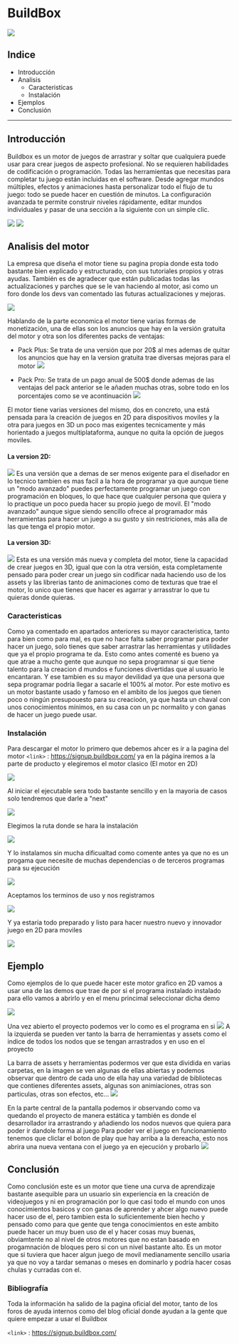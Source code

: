 # BuildBox
![](https://github.com/jorgejpg/MiApp/blob/main/Videojuegos/img/buildbox_logo.png)



## Indice

- Introducción
- Analisis
  * Caracteristicas
  * Instalación
- Ejemplos
- Conclusión

----

## Introducción

Buildbox es un motor de juegos de arrastrar y soltar que cualquiera puede usar para crear juegos de aspecto profesional. No se requieren habilidades de codificación o programación. Todas las herramientas que necesitas para completar tu juego están incluidas en el software. Desde agregar mundos múltiples, efectos y animaciones hasta personalizar todo el flujo de tu juego: todo se puede hacer en cuestión de minutos. La configuración avanzada te permite construir niveles rápidamente, editar mundos individuales y pasar de una sección a la siguiente con un simple clic.

![](https://github.com/jorgejpg/MiApp/blob/main/Videojuegos/img/ejemplo1.png)                                    ![](https://github.com/jorgejpg/MiApp/blob/main/Videojuegos/img/ejemplo2.png)
## Analisis del motor

La empresa que diseña el motor tiene su pagina propia donde esta todo bastante bien explicado y estructurado, con sus tutoriales propios y otras ayudas. También es de agradecer que están publicadas todas las actualizaciones y parches que se le van haciendo al motor, asi como un foro donde los devs van comentado las futuras actualizaciones y mejoras.

![](https://github.com/jorgejpg/MiApp/blob/main/Videojuegos/img/principal.png)

Hablando de la parte economica el motor tiene varias formas de monetización, una de ellas son los anuncios que hay en la versión gratuita del motor y otra son los diferentes packs de ventajas:
  - Pack Plus:
    Se trata de una versión que por 20$ al mes ademas de quitar los anuncios que hay en la version gratuita trae diversas mejoras para el motor
    ![](https://github.com/jorgejpg/MiApp/blob/main/Videojuegos/img/plus.png)
  
  - Pack Pro:
    Se trata de un pago anual de 500$ donde ademas de las ventajas del pack anterior se le añaden muchas otras, sobre todo en los porcentajes como se ve acontinuación
    ![](https://github.com/jorgejpg/MiApp/blob/main/Videojuegos/img/pro.png)

El motor tiene varias versiones del mismo, dos en concreto, una está pensada para la creación de juegos en 2D para dispositivos moviles y la otra para juegos en 3D un poco mas exigentes tecnicamente y más horientado a juegos multiplataforma, aunque no quita la opción de juegos moviles.

#### La version 2D:
![](https://github.com/jorgejpg/MiApp/blob/main/Videojuegos/img/2D.png)
Es una versión que a demas de ser menos exigente para el diseñador en lo tecnico tambien es mas facil a la hora de programar ya que aunque tiene un "modo avanzado" puedes perfectamente programar un juego con programación en bloques, lo que hace que cualquier persona que quiera y lo practique un poco pueda hacer su propio juego de movil.
El "modo avanzado" aunque sigue siendo sencillo ofrece al programador más herramientas para hacer un juego a su gusto y sin restriciones, más alla de las que tenga el propio motor.

#### La version 3D:
![](https://github.com/jorgejpg/MiApp/blob/main/Videojuegos/img/3D.png)
Esta es una versión más nueva y completa del motor, tiene la capacidad de crear juegos en 3D, igual que con la otra versión, esta completamente pensado para poder crear un juego sin codificar nada haciendo uso de los assets y las librerias tanto de animaciones como de texturas que trae el motor, lo unico que tienes que hacer es agarrar y arrasstrar lo que tu quieras donde quieras.


### Caracteristicas

Como ya comentado en apartados anteriores su mayor caracteristica, tanto para bien como para mal, es que no hace falta saber programar para poder hacer un juego, solo tienes que saber arrastrar las herramientas y utilidades que ya el propio programa te da. Esto como antes comenté es bueno ya que atrae a mucho gente que aunque no sepa programnar si que tiene talento para la creacion d mundos e funciones divertidas que al usuario le encantaran. Y ese tambien es su mayor devilidad ya que una persona que sepa programar podría llegar a sacarle el 100% al motor. Por este motivo es un motor bastante usado y famoso en el ambito de los juegos que tienen poco o ningún presupouesto para su creacioón, ya que hasta un chaval con unos conocimientos mínimos, en su casa con un pc normalito y con ganas de hacer un juego puede usar.

### Instalación

Para descargar el motor lo primero que debemos ahcer es ir a la pagina del motor `<link>` : <https://signup.buildbox.com/> ya en la página iremos a la parte de producto y elegiremos el motor clasico (El motor en 2D)

![](https://github.com/jorgejpg/MiApp/blob/main/Videojuegos/img/paginstall.png)

Al iniciar el ejecutable sera todo bastante sencillo y en la mayoria de casos solo tendremos que darle a "next"

![](https://github.com/jorgejpg/MiApp/blob/main/Videojuegos/img/instalador.png)

Elegimos la ruta donde se hara la instalación

![](https://github.com/jorgejpg/MiApp/blob/main/Videojuegos/img/ruta.png)

Y lo instalamos sin mucha dificualtad como comente antes ya que no es un progama que necesite de muchas dependencias o de terceros programas para su ejecución

![](https://github.com/jorgejpg/MiApp/blob/main/Videojuegos/img/install.png)

Aceptamos los terminos de uso y nos registramos

![](https://github.com/jorgejpg/MiApp/blob/main/Videojuegos/img/usos.png)

Y ya estaría todo preparado y listo para hacer nuestro nuevo y innovador juego en 2D para moviles

![](https://github.com/jorgejpg/MiApp/blob/main/Videojuegos/img/menu.png)




## Ejemplo

Como ejemplos de lo que puede hacer este motor grafico en 2D vamos a usar una de las demos que trae de por si el programa instalado instalado para ello vamos a abrirlo y en el menu princimal seleccionar dicha demo

![](https://github.com/jorgejpg/MiApp/blob/main/Videojuegos/img/demo.png)

Una vez abierto el proyecto podemos ver lo como es el programa en si
![](https://github.com/jorgejpg/MiApp/blob/main/Videojuegos/img/proyecto.png)
A la izquierda se pueden ver tanto la barra de herramientas y assets como el indice de todos los nodos que se tengan arrastrados y en uso en el proyecto

La barra de assets y herramientas podermos ver que esta dividida en varias carpetas, en la imagen se ven algunas de ellas abiertas y podemos observar que dentro de cada uno de ella hay una variedad de bibliotecas que contienes diferentes assets, algunas son animiaciones, otras son particulas, otras son efectos, etc...
![](https://github.com/jorgejpg/MiApp/blob/main/Videojuegos/img/assets.png)

En la parte central de la pantalla podemos ir observando como va quedando el proyecto de manera estática y también es donde el desarrollador ira arrastrando y añadiendo los nodos nuevos que quiera para poder ir dandole forma al juego
Para poder ver el juego en funcionamiento tenemos que cliclar el boton de play que hay arriba a la dereacha, esto nos abrira una nueva ventana con el juego ya en ejecución y probarlo
![](https://github.com/jorgejpg/MiApp/blob/main/Videojuegos/img/ejecucion.png)




## Conclusión

Como conclusión este es un motor que tiene una curva de aprendizaje bastante asequible para un usuario sin experiencia en la creación de videojuegos y ni en programación por lo que casi todo el mundo con unos conocimientos basicos y con ganas de aprender y ahcer algo nuevo puede hacer uso de el, pero tambien esta lo suficientemente bien hecho y pensado como para que gente que tenga conocimientos en este ambito puede hacer un muy buen uso de el y hacer cosas muy buenas, obviamtente no al nivel de otros motores que no estan basado en progamnación de bloques pero si con un nivel bastante alto.
Es un motor que si tuviera que hacer algun juego de movil medianamente sencillo usaria ya que no voy a tardar semanas o meses en dominarlo y podría hacer cosas chulas y curradas con el.

### Bibliografía
Toda la información ha salido de la pagina oficial del motor, tanto de los foros de ayuda internos como del blog oficial donde ayudan a la gente que quiere empezar a usar el Buildbox

`<link>` : <https://signup.buildbox.com/> 

